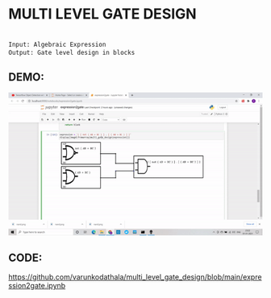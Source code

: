 # MULTI LEVEL GATE DESIGN

```

Input: Algebraic Expression
Output: Gate level design in blocks

```

## DEMO:

![](https://github.com/varunkodathala/multi_level_gate_design/blob/main/demo.gif)

## CODE:

https://github.com/varunkodathala/multi_level_gate_design/blob/main/expression2gate.ipynb
